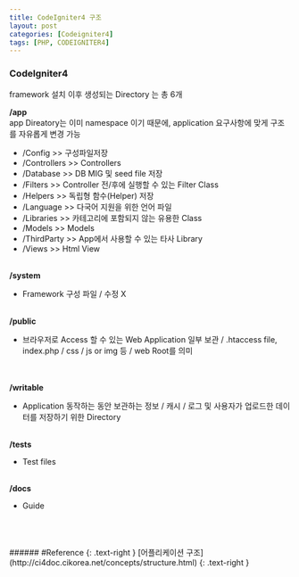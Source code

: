 ```yaml
---
title: CodeIgniter4 구조
layout: post
categories: [Codeigniter4]
tags: [PHP, CODEIGNITER4]
---
```


### CodeIgniter4

framework 설치 이후 생성되는 Directory 는 총 6개

**/app**
<br>
app Direatory는 이미 namespace 이기 때문에, application 요구사항에 맞게 구조를 자유롭게 변경 가능
<br>
- /Config >> 구성파일저장
- /Controllers >> Controllers
- /Database >> DB MIG 및 seed file 저장
- /Filters >> Controller 전/후에 실행할 수 있는 Filter Class
- /Helpers >> 독립형 함수(Helper) 저장
- /Language >> 다국어 지원을 위한 언어 파일
- /Libraries >> 카테고리에 포함되지 않는 유용한 Class
- /Models >> Models
- /ThirdParty >> App에서 사용할 수 있는 타사 Library
- /Views >> Html View
<br><br>

**/system**
<br>
- Framework 구성 파일 / 수정 X
<br><br>

**/public**
<br>
- 브라우저로 Access 할 수 있는 Web Application 일부 보관 / .htaccess file, index.php / css / js or img 등 / web Root를 의미    
<br><br>

**/writable**
<br>
- Application 동작하는 동안 보관하는 정보 / 캐시 / 로그 및 사용자가 업로드한 데이터를 저장하기 위한 Directory
<br><br>

**/tests**
<br>
- Test files
<br><br>

**/docs**
<br>
- Guide
<br>


<br>
<br>
###### #Reference
{: .text-right }
[어플리케이션 구조](http://ci4doc.cikorea.net/concepts/structure.html)
{: .text-right }


